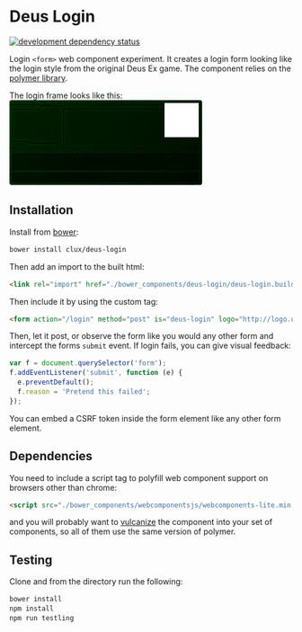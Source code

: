 # Deus Login
[![development dependency status](https://david-dm.org/clux/deus-login/dev-status.svg)](https://david-dm.org/clux/deus-login)

Login `<form>` web component experiment. It creates a login form looking like the login style from the original Deus Ex game. The component relies on the [polymer library](http://www.polymer-project.org/).

The login frame looks like this:
![frame!](https://github.com/clux/deus-login/raw/master/deus9.png)

## Installation
Install from [bower](https://www.npmjs.com/package/bower):

```sh
bower install clux/deus-login
```

Then add an import to the built html:

```html
<link rel="import" href="./bower_components/deus-login/deus-login.build.html">
```

Then include it by using the custom tag:

```html
<form action="/login" method="post" is="deus-login" logo="http://logo.url.png"></form>
```

Then, let it post, or observe the form like you would any other form and intercept the forms `submit` event. If login fails, you can give visual feedback:

```js
var f = document.querySelector('form');
f.addEventListener('submit', function (e) {
  e.preventDefault();
  f.reason = 'Pretend this failed';
});
```

You can embed a CSRF token inside the form element like any other form element.

## Dependencies
You need to include a script tag to polyfill web component support on browsers other than chrome:

```html
<script src="./bower_components/webcomponentsjs/webcomponents-lite.min.js"></script>
```

and you will probably want to [vulcanize](https://www.npmjs.com/package/vulcanize) the component into your set of components, so all of them use the same version of polymer.

## Testing
Clone and from the directory run the following:

```sh
bower install
npm install
npm run testling
```
